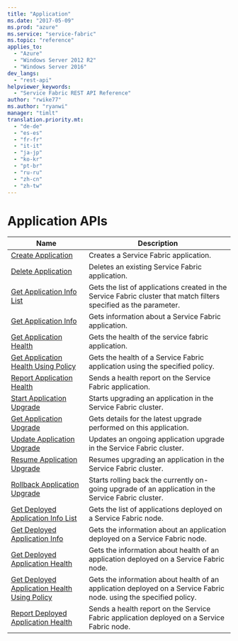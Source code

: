```yaml
---
title: "Application"
ms.date: "2017-05-09"
ms.prod: "azure"
ms.service: "service-fabric"
ms.topic: "reference"
applies_to: 
  - "Azure"
  - "Windows Server 2012 R2"
  - "Windows Server 2016"
dev_langs: 
  - "rest-api"
helpviewer_keywords: 
  - "Service Fabric REST API Reference"
author: "rwike77"
ms.author: "ryanwi"
manager: "timlt"
translation.priority.mt: 
  - "de-de"
  - "es-es"
  - "fr-fr"
  - "it-it"
  - "ja-jp"
  - "ko-kr"
  - "pt-br"
  - "ru-ru"
  - "zh-cn"
  - "zh-tw"
---
```

# Application APIs

| Name | Description |
| --- | --- |
| [Create Application](sfclient-api-createapplication.md) | Creates a Service Fabric application.<br/> |
| [Delete Application](sfclient-api-deleteapplication.md) | Deletes an existing Service Fabric application.<br/> |
| [Get Application Info List](sfclient-api-getapplicationinfolist.md) | Gets the list of applications created in the Service Fabric cluster that match filters specified as the parameter.<br/> |
| [Get Application Info](sfclient-api-getapplicationinfo.md) | Gets information about a Service Fabric application.<br/> |
| [Get Application Health](sfclient-api-getapplicationhealth.md) | Gets the health of the service fabric application.<br/> |
| [Get Application Health Using Policy](sfclient-api-getapplicationhealthusingpolicy.md) | Gets the health of a Service Fabric application using the specified policy.<br/> |
| [Report Application Health](sfclient-api-reportapplicationhealth.md) | Sends a health report on the Service Fabric application.<br/> |
| [Start Application Upgrade](sfclient-api-startapplicationupgrade.md) | Starts upgrading an application in the Service Fabric cluster.<br/> |
| [Get Application Upgrade](sfclient-api-getapplicationupgrade.md) | Gets details for the latest upgrade performed on this application.<br/> |
| [Update Application Upgrade](sfclient-api-updateapplicationupgrade.md) | Updates an ongoing application upgrade in the Service Fabric cluster.<br/> |
| [Resume Application Upgrade](sfclient-api-resumeapplicationupgrade.md) | Resumes upgrading an application in the Service Fabric cluster.<br/> |
| [Rollback Application Upgrade](sfclient-api-rollbackapplicationupgrade.md) | Starts rolling back the currently on-going upgrade of an application in the Service Fabric cluster.<br/> |
| [Get Deployed Application Info List](sfclient-api-getdeployedapplicationinfolist.md) | Gets the list of applications deployed on a Service Fabric node.<br/> |
| [Get Deployed Application Info](sfclient-api-getdeployedapplicationinfo.md) | Gets the information about an application deployed on a Service Fabric node.<br/> |
| [Get Deployed Application Health](sfclient-api-getdeployedapplicationhealth.md) | Gets the information about health of an application deployed on a Service Fabric node.<br/> |
| [Get Deployed Application Health Using Policy](sfclient-api-getdeployedapplicationhealthusingpolicy.md) | Gets the information about health of an application deployed on a Service Fabric node. using the specified policy.<br/> |
| [Report Deployed Application Health](sfclient-api-reportdeployedapplicationhealth.md) | Sends a health report on the Service Fabric application deployed on a Service Fabric node.<br/> |

